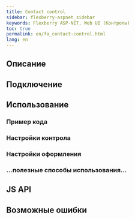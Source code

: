 ```yaml
---
title: Contact control
sidebar: flexberry-aspnet_sidebar
keywords: Flexberry ASP-NET, Web UI (Контролы)
toc: true
permalink: en/fa_contact-control.html
lang: en
---
```


## Описание

## Подключение

## Использование

### Пример кода

### Настройки контрола

### Настройки оформления

### ...полезные способы использования...

## JS API

## Возможные ошибки
